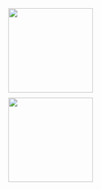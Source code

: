 <div style="display: grid; grid-template-columns: 1fr 1fr; gap: 10px;">
  <picture>
    <source
      srcset="https://github-readme-stats.vercel.app/api?username=GongJr0&show_icons=true&theme=dracula"
      media="(prefers-color-scheme: dark), (prefers-color-scheme: no-preference)"
    />
    <source
      srcset="https://github-readme-stats.vercel.app/api?username=GongJr0&show_icons=true"
      media="(prefers-color-scheme: light)"
    />
    <img src="https://github-readme-stats.vercel.app/api?username=anuraghazra&show_icons=true" height=170px/>
  </picture>
  
  <br></br>
  
  <picture>
    <source
      srcset="https://github-readme-stats.vercel.app/api/pin/?username=GongJr0&repo=NeoPortfolio"
    />
    <a href="https://github.com/GongJr0/NeoPortfolio"><img src="https://github-readme-stats.vercel.app/api/pin/?username=GongJr0&repo=NeoPortfolio&theme=dracula" height=170px/></a>
  </picture>
</div>
